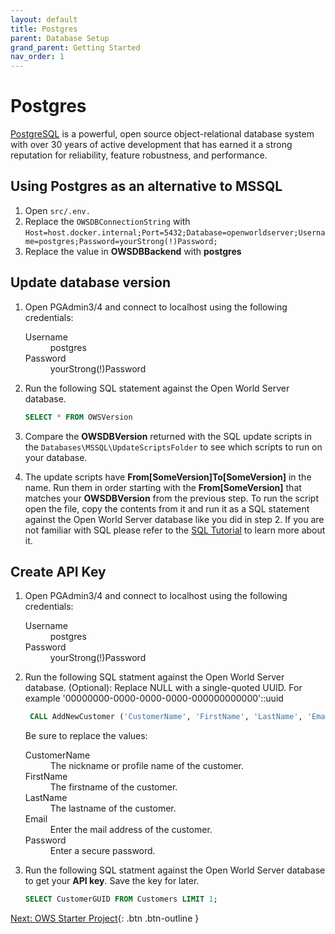 ```yaml
---
layout: default
title: Postgres
parent: Database Setup
grand_parent: Getting Started
nav_order: 1
---
```


# Postgres

[PostgreSQL](https://www.postgresql.org/) is a powerful, open source object-relational database system with over 30 years of active development that has earned it a strong reputation for reliability, feature robustness, and performance.

## Using Postgres as an alternative to MSSQL
1. Open `src/.env.`
2. Replace the `OWSDBConnectionString` with `Host=host.docker.internal;Port=5432;Database=openworldserver;Username=postgres;Password=yourStrong(!)Password;`
3. Replace the value in **OWSDBBackend** with **postgres**

## Update database version

1. Open PGAdmin3/4 and connect to localhost using the following credentials:

    <dl>
        <dt>Username</dt>
        <dd>postgres</dd>
        <dt>Password</dt>
        <dd>yourStrong(!)Password</dd>
    </dl>

2. Run the following SQL statement against the Open World Server database.
   
   ```sql
   SELECT * FROM OWSVersion
   ```

3. Compare the **OWSDBVersion** returned with the SQL update scripts in the `Databases\MSSQL\UpdateScriptsFolder` to see which scripts to run on your database.
   
4. The update scripts have **From[SomeVersion]To[SomeVersion]** in the name. Run them in order starting with the **From[SomeVersion]** that matches your **OWSDBVersion** from the previous step. To run the script open the file, copy the contents from it and run it as a SQL statement against the Open World Server database like you did in step 2. If you are not familiar with SQL please refer to the [SQL Tutorial](https://www.w3schools.com/sql/) to learn more about it.

## Create API Key

1. Open PGAdmin3/4  and connect  to localhost using the following credentials:

    <dl>
        <dt>Username</dt>
        <dd>postgres</dd>
        <dt>Password</dt>
        <dd>yourStrong(!)Password</dd>
    </dl>

2. Run the following SQL statment against the Open World Server database. 
   (Optional): Replace NULL with a single-quoted UUID. For example '00000000-0000-0000-0000-000000000000'::uuid

   ```sql
    CALL AddNewCustomer ('CustomerName', 'FirstName', 'LastName', 'Email', 'Password', NULL);
   ```
   
   Be sure to replace the values:

    <dl>
        <dt>CustomerName</dt>
        <dd>The nickname or profile name of the customer.</dd>
        <dt>FirstName</dt>
        <dd>The firstname of the customer.</dd>
        <dt>LastName</dt>
        <dd>The lastname of the customer.</dd>
        <dt>Email</dt>
        <dd>Enter the mail address of the customer.</dd>
        <dt>Password</dt>
        <dd>Enter a secure password.</dd>
    </dl>
    
3. Run the following SQL statment against the Open World Server database to get your **API key**. Save the key for later.
   
   ```sql
   SELECT CustomerGUID FROM Customers LIMIT 1;
   ```

[Next: OWS Starter Project](starter-project){: .btn .btn-outline }